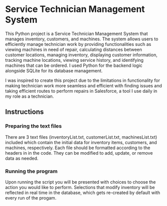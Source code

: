 # Service Technician Management System

This Python project is a Service Technician Management System that manages inventory, customers, and machines.
The system allows users to efficiently
manage technician work by providing functionalities such as viewing machines in need of repair, calculating distances 
between customer locations, managing inventory, displaying customer information, tracking machine locations, viewing 
service history, and identifying machines that can be ordered. I used Python for the backend logic alongside SQLite 
for its database management.

I was inspired to create this project due to the limitations in functionality for making technician work more seamless
and efficient with finding issues and taking efficient routes to perform repairs in Salesforce, a tool I use daily in 
my role as a technician.

## Instructions
### Preparing the text files
There are 3 text files (inventoryList.txt, customerList.txt, machinesList.txt) included which contain the initial data
for inventory items, customers, and machines, respectively. Each file should be formatted according to the headers in
in the code. They can be modified to add, update, or remove data as needed.

### Running the program
Upon running the script you will be presented with choices to choose the action you would like to perform. Selections
that modify inventory will be reflected in real time in the database, which gets re-created by default with every run
of the progam.